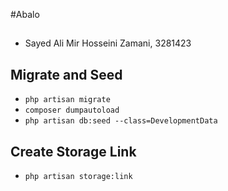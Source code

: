 #Abalo

##
* Sayed Ali Mir Hosseini Zamani, 3281423

## Migrate and Seed
* ``php artisan migrate``
* ``composer dumpautoload``
* ``php artisan db:seed --class=DevelopmentData``

## Create Storage Link
* ``php artisan storage:link``
